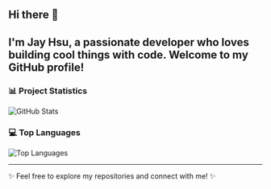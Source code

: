 ## Hi there 👋

I'm Jay Hsu, a passionate developer who loves building cool things with code. Welcome to my GitHub profile!
---
<!--
### 🔭 Current Work
- Working on exciting projects in [Your Field/Industry]
- Exploring new technologies and frameworks

### 🌱 Learning Journey
- Currently deepening my knowledge in [Technology/Framework 1]
- Experimenting with [Technology/Framework 2]
-->
### 📊 Project Statistics
![GitHub Stats](https://github-readme-stats.vercel.app/api?username=jayhsudev&show_icons=true&theme=dark)

### 💻 Top Languages
![Top Languages](https://github-readme-stats.vercel.app/api/top-langs/?username=jayhsudev&layout=compact&theme=dark)
<!--
### 👯 Collaboration
- Open to collaborating on interesting projects
- Particularly interested in [Area of Interest]

### 🤔 Looking for Help With
- [Specific Challenge or Project You Need Help With]

### 💬 Ask Me About
- [Your Expertise Area 1]
- [Your Expertise Area 2]

### 📫 How to Reach Me
- Email: [your.email@example.com]
- Twitter: [@yourtwitterhandle]
- LinkedIn: [linkedin.com/in/yourprofile]

### 😄 Pronouns
- [Your Pronouns]

### ⚡ Fun Fact
- [Interesting Fact About You]
-->
---
✨ Feel free to explore my repositories and connect with me! ✨
